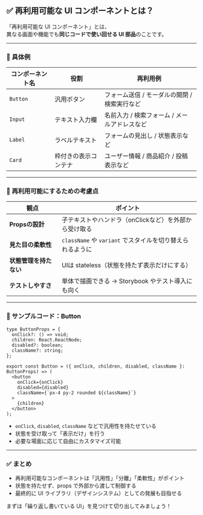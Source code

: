 ## ✅ 再利用可能な UI コンポーネントとは？

「再利用可能な UI コンポーネント」とは、  
異なる画面や機能でも**同じコードで使い回せる UI 部品**のことです。

---

### 🔸 具体例

| コンポーネント名 | 役割 | 再利用例 |
|------------------|------|-----------|
| `Button`         | 汎用ボタン | フォーム送信 / モーダルの開閉 / 検索実行など |
| `Input`          | テキスト入力欄 | 名前入力 / 検索フォーム / メールアドレスなど |
| `Label`          | ラベルテキスト | フォームの見出し / 状態表示など |
| `Card`           | 枠付きの表示コンテナ | ユーザー情報 / 商品紹介 / 投稿表示など |

---

### 🔸 再利用可能にするための考慮点

| 観点 | ポイント |
|------|----------|
| **Propsの設計** | 子テキストやハンドラ（onClickなど）を外部から受け取る |
| **見た目の柔軟性** | `className` や `variant` でスタイルを切り替えられるように |
| **状態管理を持たない** | UIは stateless（状態を持たず表示だけにする） |
| **テストしやすさ** | 単体で描画できる → Storybook やテスト導入にも向く |

---

### 🔸 サンプルコード：Button

```tsx
type ButtonProps = {
  onClick?: () => void;
  children: React.ReactNode;
  disabled?: boolean;
  className?: string;
};

export const Button = ({ onClick, children, disabled, className }: ButtonProps) => (
  <button
    onClick={onClick}
    disabled={disabled}
    className={`px-4 py-2 rounded ${className}`}
  >
    {children}
  </button>
);
```

- `onClick`, `disabled`, `className` などで汎用性を持たせている
- 状態を受け取って「表示だけ」を行う
- 必要な場面に応じて自由にカスタマイズ可能

---

### ✅ まとめ

- 再利用可能なコンポーネントは「汎用性」「分離」「柔軟性」がポイント
- 状態を持たせず、props で外部から渡して制御する
- 最終的に UI ライブラリ（デザインシステム）としての発展も目指せる

まずは「繰り返し書いている UI」を見つけて切り出してみましょう！